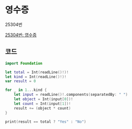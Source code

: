 # 영수증

25304번

[25304번: 영수증](https://www.acmicpc.net/problem/25304)

## 코드

```swift
import Foundation

let total = Int(readLine()!)!
let kind = Int(readLine()!)!
var result = 0

for _ in 1...kind {
    let input = readLine()!.components(separatedBy: " ")
    let object = Int(input[0])!
    let count = Int(input[1])!
    result += (object * count)
}

print(result == total ? "Yes" : "No")
```